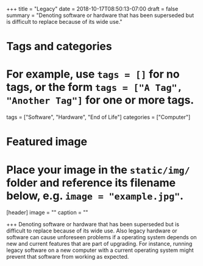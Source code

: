 +++
title = "Legacy"
date = 2018-10-17T08:50:13-07:00
draft = false
summary = "Denoting software or hardware that has been superseded but is difficult to replace because of its wide use."
# Tags and categories
# For example, use `tags = []` for no tags, or the form `tags = ["A Tag", "Another Tag"]` for one or more tags.
tags = ["Software", "Hardware", "End of Life"]
categories = ["Computer"]

# Featured image
# Place your image in the `static/img/` folder and reference its filename below, e.g. `image = "example.jpg"`.
[header]
image = ""
caption = ""

+++
Denoting software or hardware that has been superseded but is difficult to replace because of its wide use. Also legacy hardware or software can cause unforeseen problems if a operating system depends on new and current features that are part of upgrading. For instance, running legacy software on a new computer with a current operating system might prevent that software from working as expected.
